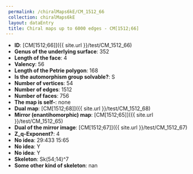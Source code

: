 ```yaml
--- 
 permalink: /chiralMaps6kE/CM_1512_66 
 collection: chiralMaps6kE
 layout: dataEntry
 title: Chiral maps up to 6000 edges - CM[1512;66]
---
```


- **ID**: [CM[1512;66]]({{ site.url }}/test/CM_1512_66)
- **Genus of the underlying surface**: 352
- **Length of the face**: 4
- **Valency**: 56
- **Length of the Petrie polygon**: 168
- **Is the automorphism group solvable?**: S
- **Number of vertices**: 54
- **Number of edges**: 1512
- **Number of faces**: 756
- **The map is self-**: none
- **Dual map**: [CM[1512;68]]({{ site.url }}/test/CM_1512_68)
- **Mirror (enantihomorphic) map**: [CM[1512;65]]({{ site.url }}/test/CM_1512_65)
- **Dual of the mirror image**: [CM[1512;67]]({{ site.url }}/test/CM_1512_67)
- **Z_q-Exponent?**: 4
- **No idea**:  29:433 15:65
- **No idea**: Y
- **No idea**: Y
- **Skeleton**: Sk(54;14)^7
- **Some other kind of skeleton**: nan
